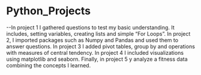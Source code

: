 # Python_Projects

--In project 1 I gathered questions to test my basic understanding. It includes, setting variables, creating lists and simple “For Loops”. In project 2, I imported packages such as Numpy and Pandas and used them to answer questions. In project 3 I added pivot tables, group by and operations with measures of central tendency.  In project 4 I included visualizations using matplotlib and seaborn. Finally, in project 5 y analyze a fitness data combining the concepts I learned. 
